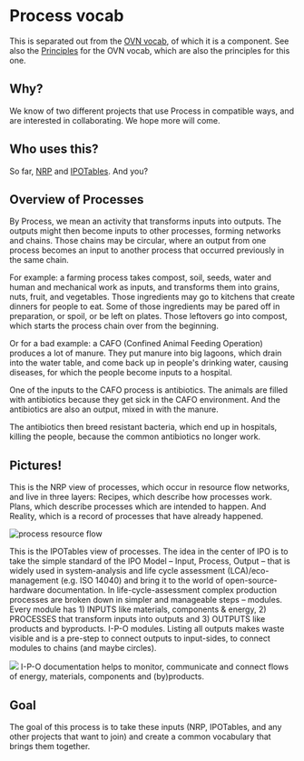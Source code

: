 # Process vocab

This is separated out from the [OVN vocab](https://github.com/openvocab/ovn), of which it is a component. See also the [Principles](https://github.com/openvocab/ovn/wiki/Principles-for-this-vocabulary) for the OVN vocab, which are also the principles for this one.

## Why?

We know of two different projects that use Process in compatible ways, and are interested in collaborating. We hope more will come.

## Who uses this?

So far, [NRP](https://github.com/valnet/valuenetwork) and [IPOTables](http://ipotables.net/). And you?

## Overview of Processes

By Process, we mean an activity that transforms inputs into outputs. The outputs might then become inputs to other processes, forming networks and chains. Those chains may be circular, where an output from one process becomes an input to another process that occurred previously in the same chain.

For example: a farming process takes compost, soil, seeds, water and human and mechanical work as inputs, and transforms them into grains, nuts, fruit, and vegetables. Those ingredients may go to kitchens that create dinners for people to eat. Some of those ingredients may be pared off in preparation, or spoil, or be left on plates. Those leftovers go into compost, which starts the process chain over from the beginning.

Or for a bad example: a CAFO (Confined Animal Feeding Operation) produces a lot of manure. They put manure into big lagoons, which drain into the water table, and come back up in people's drinking water, causing diseases, for which the people become inputs to a hospital.

One of the inputs to the CAFO process is antibiotics. The animals are filled with antibiotics because they get sick in the CAFO environment. And the antibiotics are also an output, mixed in with the manure.

The antibiotics then breed resistant bacteria, which end up in hospitals, killing the people, because the common antibiotics no longer work.

## Pictures!

This is the NRP view of processes, which occur in resource flow networks, and live in three layers: Recipes, which describe how processes work. Plans, which describe processes which are intended to happen. And Reality, which is a record of processes that have already happened.

![process resource flow](https://i.imgur.com/74gIY5C.png)

This is the IPOTables view of processes. The idea in the center of IPO is to take the simple standard of the IPO Model – Input, Process, Output – that is widely used in system-analysis and life cycle assessment (LCA)/eco-management (e.g. ISO 14040) and bring it to the world of open-source-hardware documentation. In life-cycle-assessment complex production processes are broken down in simpler and manageable steps – modules. Every module has 1) INPUTS like materials, components & energy, 2) PROCESSES that transform inputs into outputs and 3) OUTPUTS like products and byproducts. I-P-O modules. Listing all outputs makes waste visible and is a pre-step to connect outputs to input-sides, to connect modules to chains (and maybe circles).

![](http://ipotables.net/wp-content/uploads/2014/09/dg-56p.png)
I-P-O documentation helps to monitor, communicate and connect flows of energy, materials, components and (by)products.

## Goal

The goal of this process is to take these inputs (NRP, IPOTables, and any other projects that want to join) and create a common vocabulary that brings them together.



